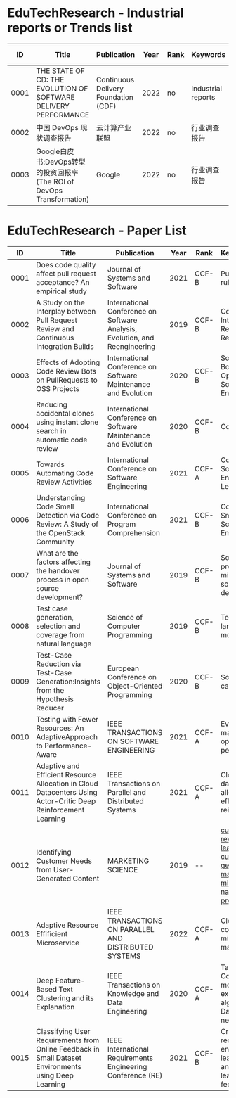 # EduTechResearch - Industrial reports or Trends list
| ID   | Title                                                        | Publication                                                  | Year | Rank  | Keywords | Sharing schedule| Video/paper link                                                    |
| ---- | ------------------------------------------------------------ | ------------------------------------------------------------ | ---- | ----- | :----------------------------------------------------------- |---------------------------|----------------------------|
| 0001 | THE STATE OF CD: THE EVOLUTION OF SOFTWARE DELIVERY PERFORMANCE | Continuous Delivery Foundation (CDF)    | 2022 | no| Industrial reports                  | 2022-9-13 | |
| 0002 | 中国 DevOps 现状调查报告 | 云计算产业联盟                              | 2022 | no | 行业调查报告                  | 2022-9-13| |
| 0003 | Google白皮书:DevOps转型的投资回报率(The ROI of DevOps Transformation) | Google                             | 2022 | no | 行业调查报告                  | | |

# EduTechResearch - Paper List

| ID   | Title                                                        | Publication                                                  | Year | Rank  | Keywords                                                     |
| ---- | ------------------------------------------------------------ | ------------------------------------------------------------ | ---- | ----- | :----------------------------------------------------------- |
| 0001 | Does code quality affect pull request acceptance? An empirical study | Journal of Systems and Software                              | 2021 | CCF-B | Pull requests; PMD rules; Machine learning                   |
| 0002 | A Study on the Interplay between Pull Request Review and Continuous Integration Builds | International Conference on Software Analysis, Evolution, and Reengineering | 2019 | CCF-B | Continuous Integration;Pull Requests;Modern;Code Reviews     |
| 0003 | Effects of Adopting Code Review Bots on PullRequests to OSS Projects | International Conference on Software Maintenance and Evolution | 2020 | CCF-B | Software Bots, GitHub Bots, Code Review, Open Source Software,Software Engineering |
| 0004 | Reducing accidental clones using instant clone search in automatic code review | International Conference on Software Maintenance and Evolution | 2020 | CCF-B | Code review                                                  |
| 0005 | Towards Automating Code Review Activities                    | International Conference on Software Engineering             | 2021 | CCF-A | Code Review, Empirical Software Engineering,Deep Learning    |
| 0006 | Understanding Code Smell Detection via Code Review: A Study of the OpenStack Community | International Conference on Program Comprehension            | 2021 | CCF-B | Code Review, Code Smell, Mining Software,Repositories, Empirical Study |
| 0007 | What are the factors affecting the handover process in open source development? | Journal of Systems and Software                              | 2019 | CCF-B | Software process,Repository mining,Handover,Open source software development |
| 0008 | Test case generation, selection and coverage from natural language | Science of Computer Programming                              | 2019 | CCF-B | Test generation,Natural language,Use case models             |
| 0009 | Test-Case Reduction via Test-Case Generation:Insights from the Hypothesis Reducer | European Conference on Object-Oriented Programming           | 2020 | CCF-B | Software testing, test-case reduction                        |
| 0010 | Testing with Fewer Resources: An AdaptiveApproach to Performance-Aware | IEEE TRANSACTIONS ON SOFTWARE ENGINEERING                    | 2021 | CCF-A | Evolutionary testing, many-objective optimization, performance |
| 0011 | Adaptive and Efficient Resource Allocation in Cloud Datacenters Using Actor-Critic Deep Reinforcement Learning | IEEE Transactions on Parallel and Distributed Systems        | 2021 | CCF-A | Cloud computing, datacenters, resource allocation, energy-effificiency, deep reinforcement learning |
| 0012 | Identifying Customer Needs from User-Generated Content       | MARKETING SCIENCE                                            | 2019 | --    | [customer needs](https://pubsonline.informs.org/keyword/Customer+Needs) [online reviews](https://pubsonline.informs.org/keyword/Online+Reviews) [machine learning](https://pubsonline.informs.org/keyword/Machine+Learning) [voice of the customer](https://pubsonline.informs.org/keyword/Voice+Of+The+Customer) [user-generated content](https://pubsonline.informs.org/keyword/User-generated+Content) [market research](https://pubsonline.informs.org/keyword/Market+Research) [text mining](https://pubsonline.informs.org/keyword/Text+Mining) [deep learning](https://pubsonline.informs.org/keyword/Deep+Learning) [natural language processing](https://pubsonline.informs.org/keyword/Natural+Language+Processing) |
| 0013 | Adaptive Resource Effificient Microservice                   | IEEE TRANSACTIONS ON PARALLEL AND DISTRIBUTED SYSTEMS        | 2022 | CCF-A | Cloud-edge continuum, QoS, microservice resources management |
| 0014 | Deep Feature-Based Text Clustering and its Explanation | IEEE Transactions on Knowledge and Data Engineering | 2020 | CCF-A | Task analysis, Computational modeling, Feature extraction, Clustering algorithms, Semantics, Data models, Recurrent neural networks |
| 0015 | Classifying User Requirements from Online Feedback in Small Dataset Environments using Deep Learning | IEEE International Requirements Engineering Conference (RE) | 2021 | CCF-B | Crowd-based requirements engineering, deep learning, feedback analysis, machine learning, user feedback, user reviews |
